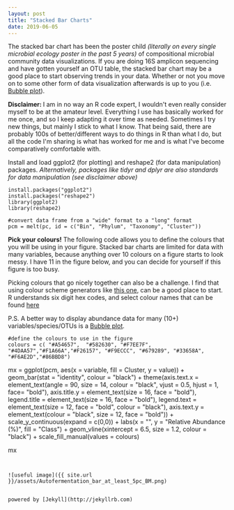 ```yaml
---
layout: post
title: "Stacked Bar Charts"
date: 2019-06-05
---
```


The stacked bar chart has been the poster child <i>(literally on every single microbial ecology poster in the past 5 years)</i> of compositional microbial community data visualizations. If you are doing 16S amplicon sequencing and have gotten yourself an OTU table, the stacked bar chart may be a good place to start observing trends in your data. Whether or not you move on to some other form of data visualization afterwards is up to you (i.e. [Bubble plot](http://blog/Bubble)).    

<b> Disclaimer: </b> I am in no way an R code expert, I wouldn't even really consider myself to be at the amateur level. Everything I use has basically worked for me once, and so I keep adapting it over time as needed. Sometimes I try new things, but mainly I stick to what I know. That being said, there are probably 100s of better/different ways to do things in R than what I do, but all the code I'm sharing is what has worked for me and is what I've become comparatively comfortable with.  


Install and load ggplot2 (for plotting) and reshape2 (for data manipulation) packages. 
<i> Alternatively, packages like tidyr and dplyr are also standards for data manipulation (see disclaimer above)</i>

```
install.packages("ggplot2")
install.packages("reshape2")
library(ggplot2)
library(reshape2)

```





```
#convert data frame from a "wide" format to a "long" format
pcm = melt(pc, id = c("Bin", "Phylum", "Taxonomy", "Cluster"))

```

<b>Pick your colours!</b> The following code allows you to define the colours that you will be using in your figure. Stacked bar charts are limited for data with many variables, because anything over 10 colours on a figure starts to look messy.  I have 11 in the figure below, and you can decide for yourself if this figure is too busy. 

Picking colours that go nicely together can also be a challenge. I find that using colour scheme generators like [this one](https://coolors.co/app), can be a good place to start. R understands six digit hex codes, and select colour names that can be found [here](http://www.stat.columbia.edu/~tzheng/files/Rcolor.pdf) 


P.S. A better way to display abundance data for many (10+) variables/species/OTUs is a [Bubble plot](http://blog/Bubble).   

```
#define the colours to use in the figure
colours = c( "#A54657",  "#582630", "#F7EE7F", "#4DAA57","#F1A66A","#F26157", "#F9ECCC", "#679289", "#33658A", "#F6AE2D","#86BBD8")

```

mx = ggplot(pcm, aes(x = variable, fill = Cluster, y = value)) + 
    geom_bar(stat = "identity", colour = "black") + 
    theme(axis.text.x = element_text(angle = 90, size = 14, colour = "black", vjust = 0.5, hjust = 1, face= "bold"), axis.title.y = element_text(size = 16, face = "bold"), legend.title = element_text(size = 16, face = "bold"), legend.text = element_text(size = 12, face = "bold", colour = "black"), axis.text.y = element_text(colour = "black", size = 12, face = "bold")) + 
    scale_y_continuous(expand = c(0,0))  + labs(x = "", y = "Relative Abundance (%)", fill = "Class") + 
    geom_vline(xintercept = 6.5, size = 1.2, colour = "black") + 
    scale_fill_manual(values = colours)
    
mx

```


![useful image]({{ site.url }}/assets/Autofermentation_bar_at_least_5pc_BM.png)


powered by [Jekyll](http://jekyllrb.com) 
